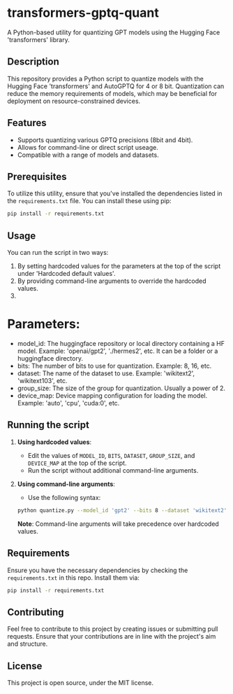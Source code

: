 # transformers-gptq-quant

A Python-based utility for quantizing GPT models using the Hugging Face 'transformers' library.

## Description

This repository provides a Python script to quantize models with the Hugging Face 'transformers' and AutoGPTQ for 4 or 8 bit. Quantization can reduce the memory requirements of models, which may be beneficial for deployment on resource-constrained devices.

## Features

- Supports quantizing various GPTQ precisions (8bit and 4bit).
- Allows for command-line or direct script useage.
- Compatible with a range of models and datasets.

## Prerequisites

To utilize this utility, ensure that you've installed the dependencies listed in the `requirements.txt` file. You can install these using pip:

```bash
pip install -r requirements.txt
```

## Usage
You can run the script in two ways:

1. By setting hardcoded values for the parameters at the top of the script under 'Hardcoded default values'.
2. By providing command-line arguments to override the hardcoded values.
3. 
# Parameters:
- model_id: The huggingface repository or local directory containing a HF model. Example: 'openai/gpt2', './hermes2', etc. It can be a folder or a huggingface directory.
- bits: The number of bits to use for quantization. Example: 8, 16, etc.
- dataset: The name of the dataset to use. Example: 'wikitext2', 'wikitext103', etc.
- group_size: The size of the group for quantization. Usually a power of 2.
- device_map: Device mapping configuration for loading the model. Example: 'auto', 'cpu', 'cuda:0', etc.

## Running the script

1. **Using hardcoded values**:
    - Edit the values of `MODEL_ID`, `BITS`, `DATASET`, `GROUP_SIZE`, and `DEVICE_MAP` at the top of the script.
    - Run the script without additional command-line arguments.

2. **Using command-line arguments**:
    - Use the following syntax:
    ```bash
    python quantize.py --model_id 'gpt2' --bits 8 --dataset 'wikitext2' --group_size 32 --device_map 'auto'
    ```

    **Note**: Command-line arguments will take precedence over hardcoded values.

## Requirements

Ensure you have the necessary dependencies by checking the `requirements.txt` in this repo. Install them via:

```bash
pip install -r requirements.txt
```

## Contributing

Feel free to contribute to this project by creating issues or submitting pull requests. Ensure that your contributions are in line with the project's aim and structure.

## License

This project is open source, under the MIT license.
